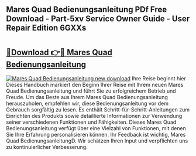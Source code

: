 ## Mares Quad Bedienungsanleitung PDf Free Download - Part-5xv Service Owner Guide - User Repair Edition 6GXXs

# <h2><a href="http://df544f.blite.top/?on=Mares+Quad+Bedienungsanleitung">🔗Download 👉🔴 Mares Quad Bedienungsanleitung</a></h2>

[![Mares Quad Bedienungsanleitung new download](https://i.imgur.com/lujVjoI.png)](http://df544f.blite.top/?on=Mares+Quad+Bedienungsanleitung)
Ihre Reise beginnt hier Dieses Handbuch markiert den Beginn Ihrer Reise mit Ihrem neuen Mares Quad Bedienungsanleitung und führt Sie zu erfolgreichem Betrieb und Freude. Um das Beste aus Ihrem Mares Quad Bedienungsanleitung herauszuholen, empfehlen wir, diese Bedienungsanleitung vor dem Gebrauch sorgfältig zu lesen. Es enthält Schritt-für-Schritt-Anleitungen zum Einrichten des Produkts sowie detaillierte Informationen zur Verwendung seiner verschiedenen Funktionen und Fähigkeiten. Dieses Mares Quad Bedienungsanleitung verfügt über eine Vielzahl von Funktionen, mit denen Sie Ihre Erfahrung personalisieren können. Ihr Feedback ist wichtig, Mares Quad BedienungsanleitungD. Wir schätzen Ihren Input und verpflichten uns zu kontinuierlicher Verbesserung.
